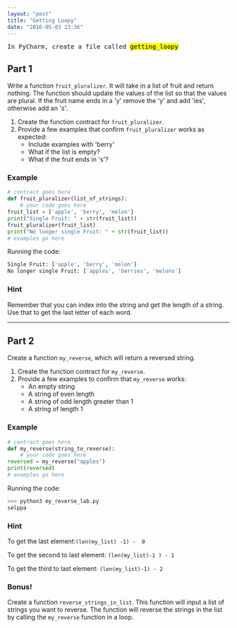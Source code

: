 ```yaml
---
layout: "post"
title: "Getting Loopy"
date: "2016-05-03 23:36"
---
```


<span class="mega-octicon octicon-file-code"></span>
<kbd>In PyCharm, create a file called <mark>getting_loopy</mark></kbd>


## Part 1
Write a function `fruit_pluralizer`. It will take in a list of fruit and return nothing. The function should update the values of the list so that the values are plural. If the fruit name ends in a 'y' remove the 'y' and add 'ies', otherwise add an 's'.

1. Create the function contract for `fruit_pluralizer`.
2. Provide a few examples that confirm `fruit_pluralizer` works as expected:
	* Include examples with 'berry'
	* What if the list is empty?
	* What if the fruit ends in 's'?

### Example

```python
# contract goes here
def fruit_pluralizer(list_of_strings):
	# your code goes here
fruit_list = ['apple', 'berry', 'melon']
print("Single Fruit: " + str(fruit_list))
fruit_pluralizer(fruit_list)
print("No longer single Fruit: " + str(fruit_list))
# examples go here
```

Running the code:

```python
Single Fruit: ['apple', 'berry', 'melon']
No longer single Fruit: ['apples', 'berries', 'melons']

```

### Hint
Remember that you can index into the string and get the length of a string. Use that to get the last letter of each word.

---

## Part 2
Create a function `my_reverse`, which will return a reversed string.

1. Create the function contract for `my_reverse`.
2. Provide a few examples to confirm that `my_reverse` works:
	* An empty string
	* A string of even length
	* A string of odd length greater than 1
	* A string of length 1

### Example

```python
# contract goes here
def my_reverse(string_to_reverse):
	# your code goes here
reversed = my_reverse("apples")
print(reversed)
# examples go here
```

Running the code:

```python
>>> python3 my_reverse_lab.py
selppa
```

### Hint
To get the last element:`(len(my_list) -1) -  0`

To get the second to last element: `(len(my_list)-1 ) - 1`

To get the third to last element: `(len(my_list)-1) - 2`


### Bonus!
Create a function `reverse_strings_in_list`. This function will input a list of strings you want to reverse. The function will reverse the strings in the list by calling the `my_reverse` function in a loop.
